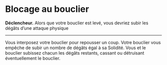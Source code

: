# Blocage au bouclier

<p><strong>Déclencheur.</strong> Alors que votre bouclier est levé, vous devriez subir les dégâts d’une attaque physique</p>
<hr>
<p>Vous interposez votre bouclier pour repousser un coup. Votre bouclier vous empêche de subir un nombre de dégâts égal à sa Solidité. Vous et le bouclier subissez chacun les dégâts restants, cassant ou détruisant éventuellement le bouclier.</p>